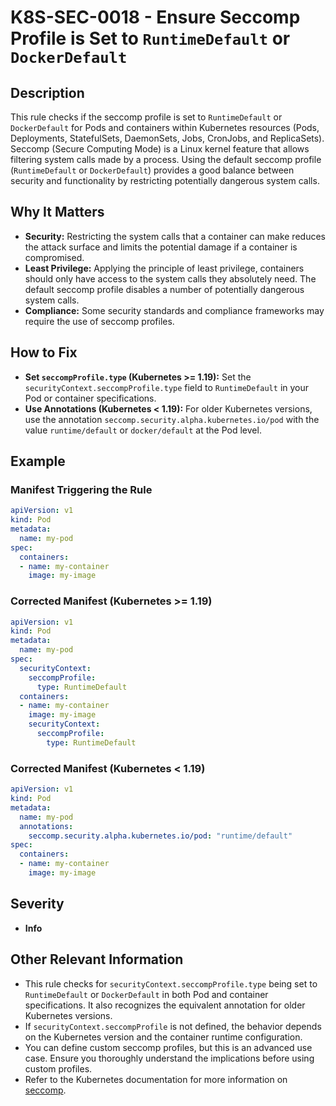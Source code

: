 # K8S-SEC-0018 - Ensure Seccomp Profile is Set to `RuntimeDefault` or `DockerDefault`

## Description

This rule checks if the seccomp profile is set to `RuntimeDefault` or `DockerDefault` for Pods and containers within Kubernetes resources (Pods, Deployments, StatefulSets, DaemonSets, Jobs, CronJobs, and ReplicaSets). Seccomp (Secure Computing Mode) is a Linux kernel feature that allows filtering system calls made by a process. Using the default seccomp profile (`RuntimeDefault` or `DockerDefault`) provides a good balance between security and functionality by restricting potentially dangerous system calls.

## Why It Matters

-   **Security:** Restricting the system calls that a container can make reduces the attack surface and limits the potential damage if a container is compromised.
-   **Least Privilege:** Applying the principle of least privilege, containers should only have access to the system calls they absolutely need. The default seccomp profile disables a number of potentially dangerous system calls.
-   **Compliance:** Some security standards and compliance frameworks may require the use of seccomp profiles.

## How to Fix

-   **Set `seccompProfile.type` (Kubernetes >= 1.19):**  Set the `securityContext.seccompProfile.type` field to `RuntimeDefault` in your Pod or container specifications.
-   **Use Annotations (Kubernetes < 1.19):** For older Kubernetes versions, use the annotation `seccomp.security.alpha.kubernetes.io/pod` with the value `runtime/default` or `docker/default` at the Pod level.

## Example

### Manifest Triggering the Rule

```yaml
apiVersion: v1
kind: Pod
metadata:
  name: my-pod
spec:
  containers:
  - name: my-container
    image: my-image
```

### Corrected Manifest (Kubernetes >= 1.19)

```yaml
apiVersion: v1
kind: Pod
metadata:
  name: my-pod
spec:
  securityContext:
    seccompProfile:
      type: RuntimeDefault
  containers:
  - name: my-container
    image: my-image
    securityContext:
      seccompProfile:
        type: RuntimeDefault
```

### Corrected Manifest (Kubernetes < 1.19)

```yaml
apiVersion: v1
kind: Pod
metadata:
  name: my-pod
  annotations:
    seccomp.security.alpha.kubernetes.io/pod: "runtime/default"
spec:
  containers:
  - name: my-container
    image: my-image
```

## Severity

  - **Info**

## Other Relevant Information

-   This rule checks for `securityContext.seccompProfile.type` being set to `RuntimeDefault` or `DockerDefault` in both Pod and container specifications. It also recognizes the equivalent annotation for older Kubernetes versions.
-   If `securityContext.seccompProfile` is not defined, the behavior depends on the Kubernetes version and the container runtime configuration.
-   You can define custom seccomp profiles, but this is an advanced use case. Ensure you thoroughly understand the implications before using custom profiles.
-   Refer to the Kubernetes documentation for more information on [seccomp](https://kubernetes.io/docs/tutorials/security/seccomp/).
